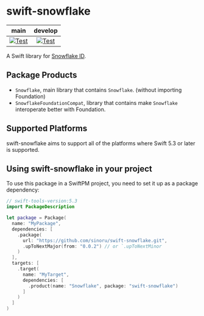# swift-snowflake

| **main** | **develop** |
|:---:|:---:|
| [![Test](https://github.com/sinoru/swift-snowflake/actions/workflows/test.yml/badge.svg?branch=main)](https://github.com/sinoru/swift-snowflake/actions/workflows/test.yml) | [![Test](https://github.com/sinoru/swift-snowflake/actions/workflows/test.yml/badge.svg?branch=develop)](https://github.com/sinoru/swift-snowflake/actions/workflows/test.yml) |

A Swift library for [Snowflake ID](https://en.wikipedia.org/wiki/Snowflake_ID).

## Package Products

* `Snowflake`, main library that contains `Snowflake`. (without importing Foundation)
* `SnowflakeFoundationCompat`, library that contains make `Snowflake` interoperate better with Foundation.

## Supported Platforms

swift-snowflake aims to support all of the platforms where Swift 5.3 or later is supported.

## Using **swift-snowflake** in your project

To use this package in a SwiftPM project, you need to set it up as a package dependency:

```swift
// swift-tools-version:5.3
import PackageDescription

let package = Package(
  name: "MyPackage",
  dependencies: [
    .package(
      url: "https://github.com/sinoru/swift-snowflake.git", 
      .upToNextMajor(from: "0.0.2") // or `.upToNextMinor
    )
  ],
  targets: [
    .target(
      name: "MyTarget",
      dependencies: [
        .product(name: "Snowflake", package: "swift-snowflake")
      ]
    )
  ]
)
```
